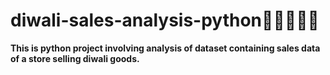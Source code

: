 # diwali-sales-analysis-python🌟🌟🌟✨✨
**This is python project involving analysis of dataset containing sales data of a store selling diwali goods.**

